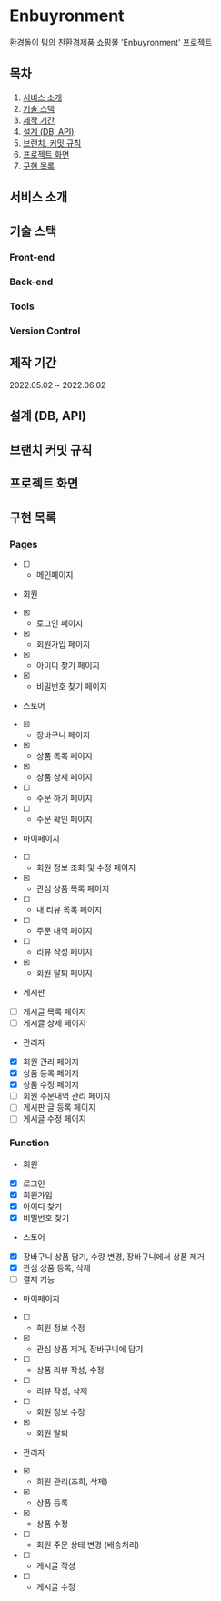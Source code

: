 # Enbuyronment
환경돌이 팀의 친환경제품 쇼핑몰 'Enbuyronment' 프로젝트

## 목차
1. [서비스 소개](#서비스-소개)
2. [기술 스택](#기술-스택)
3. [제작 기간](#제작-기간)
4. [설계 (DB, API)](#설계-(DB,-API))
5. [브랜치, 커밋 규칙](#브랜치-커밋-규칙)
6. [프로젝트 화면](#프로젝트-화면)
7. [구현 목록](#구현-목록)

## 서비스 소개

## 기술 스택
### Front-end
### Back-end
### Tools
### Version Control

## 제작 기간
2022.05.02 ~ 2022.06.02

## 설계 (DB, API)

## 브랜치 커밋 규칙

## 프로젝트 화면




## 구현 목록
### Pages
- [ ] - 메인페이지 
* 회원
- [X] - 로그인 페이지
- [X] - 회원가입 페이지
- [X] - 아이디 찾기 페이지
- [X] - 비밀번호 찾기 페이지
* 스토어
- [X] - 장바구니 페이지
- [X] - 상품 목록 페이지
- [X] - 상품 상세 페이지
- [ ] - 주문 하기 페이지
- [ ] - 주문 확인 페이지
* 마이페이지
- [ ] - 회원 정보 조회 및 수정 페이지
- [X] - 관심 상품 목록 페이지
- [ ] - 내 리뷰 목록 페이지
- [ ] - 주문 내역 페이지
- [ ] - 리뷰 작성 페이지
- [X] - 회원 탈퇴 페이지
* 게시판
- [ ] 게시글 목록 페이지
- [ ] 게시글 상세 페이지
* 관리자
- [X] 회원 관리 페이지
- [X] 상품 등록 페이지
- [X] 상품 수정 페이지
- [ ] 회원 주문내역 관리 페이지
- [ ] 게시판 글 등록 페이지
- [ ] 게시글 수정 페이지

### Function
* 회원
- [X] 로그인
- [X] 회원가입
- [X] 아이디 찾기
- [X] 비밀번호 찾기
* 스토어
- [X] 장바구니 상품 담기, 수량 변경, 장바구니에서 상품 제거
- [X] 관심 상품 등록, 삭제
- [ ] 결제 기능
* 마이페이지
- [ ] - 회원 정보 수정
- [X] - 관심 상품 제거, 장바구니에 담기
- [ ] - 상품 리뷰 작성, 수정
- [ ] - 리뷰 작성, 삭제
- [ ] - 회원 정보 수정
- [X] - 회원 탈퇴
* 관리자
- [X] - 회원 관리(조회, 삭제)
- [X] - 상품 등록
- [X] - 상품 수정
- [ ] - 회원 주문 상태 변경 (배송처리)
- [ ] - 게시글 작성
- [ ] - 게시글 수정
